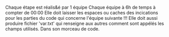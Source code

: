 Chaque étape est réalis&é par 1 équipe 
Chaque équipe à 6h de temps à compter de 00:00
Elle doit laisser les espaces ou caches des incications pour les parties du code qui concerne l'équipe suivante !!!
Elle doit aussi produire fichier 'var.txt' qui renseigne aux autres comment sont appélés les champs utilisés. Dans son morceau de code.
